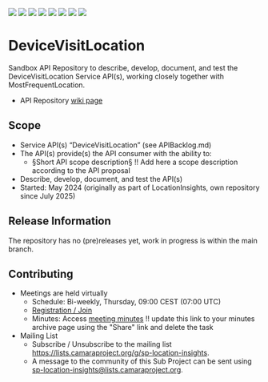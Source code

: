 <a href="https://github.com/camaraproject/DeviceVisitLocation/commits/" title="Last Commit"><img src="https://img.shields.io/github/last-commit/camaraproject/DeviceVisitLocation?style=plastic"></a>
<a href="https://github.com/camaraproject/DeviceVisitLocation/issues" title="Open Issues"><img src="https://img.shields.io/github/issues/camaraproject/DeviceVisitLocation?style=plastic"></a>
<a href="https://github.com/camaraproject/DeviceVisitLocation/pulls" title="Open Pull Requests"><img src="https://img.shields.io/github/issues-pr/camaraproject/DeviceVisitLocation?style=plastic"></a>
<a href="https://github.com/camaraproject/DeviceVisitLocation/graphs/contributors" title="Contributors"><img src="https://img.shields.io/github/contributors/camaraproject/DeviceVisitLocation?style=plastic"></a>
<a href="https://github.com/camaraproject/DeviceVisitLocation" title="Repo Size"><img src="https://img.shields.io/github/repo-size/camaraproject/DeviceVisitLocation?style=plastic"></a>
<a href="https://github.com/camaraproject/DeviceVisitLocation/blob/main/LICENSE" title="License"><img src="https://img.shields.io/badge/License-Apache%202.0-green.svg?style=plastic"></a>
<a href="https://github.com/camaraproject/DeviceVisitLocation/releases/latest" title="Latest Release"><img src="https://img.shields.io/github/release/camaraproject/DeviceVisitLocation?style=plastic"></a>
<a href="https://github.com/camaraproject/Governance/blob/main/ProjectStructureAndRoles.md" title="Sandbox API Repository"><img src="https://img.shields.io/badge/Sandbox%20API%20Repository-yellow?style=plastic"></a>

# DeviceVisitLocation

Sandbox API Repository to describe, develop, document, and test the DeviceVisitLocation Service API(s), working closely together with MostFrequentLocation.

* API Repository [wiki page](https://lf-camaraproject.atlassian.net/wiki/x/XjPe)

## Scope

* Service API(s) “DeviceVisitLocation” (see APIBacklog.md) 
* The API(s) provide(s) the API consumer with the ability to:  
  * §Short API scope description§ !! Add here a scope description according to the API proposal
* Describe, develop, document, and test the API(s)
* Started: May 2024 (originally as part of LocationInsights, own repository since July 2025)
<!-- * Incubating stage since: {{incubation date}} --> 

## Release Information

The repository has no (pre)releases yet, work in progress is within the main branch.
<!-- Optional: an explicit listing of the latest (pre-)release with additional information, e.g. links to the API definitions -->
<!-- In addition use/uncomment one or multiple the following alternative options when becoming applicable -->
<!-- Pre-releases of this sub project are available in https://github.com/camaraproject/DeviceVisitLocation/releases -->
<!-- The latest public release is available here: https://github.com/camaraproject/DeviceVisitLocation/releases/latest -->
<!-- For changes see [CHANGELOG.md](https://github.com/camaraproject/DeviceVisitLocation/blob/main/CHANGELOG.md) -->

## Contributing

* Meetings are held virtually 
  * Schedule: Bi-weekly, Thursday, 09:00 CEST (07:00 UTC)
  * [Registration / Join](https://zoom-lfx.platform.linuxfoundation.org/meeting/99479758031?password=c705dd6f-a1c5-44e4-af97-331a18395fb8)
  * Minutes: Access [meeting minutes](https://lf-camaraproject.atlassian.net/wiki/x/XjPe) !! update this link to your minutes archive page using the "Share" link and delete the task
* Mailing List
  * Subscribe / Unsubscribe to the mailing list <https://lists.camaraproject.org/g/sp-location-insights>.
  * A message to the community of this Sub Project can be sent using <sp-location-insights@lists.camaraproject.org>.
